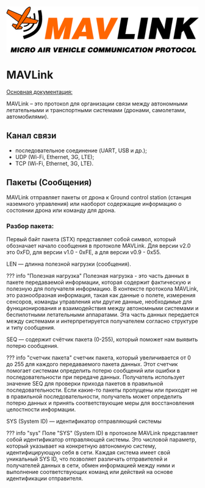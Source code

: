 ![Alt text](../../images/mavlink.png)

# MAVLink

[Основная документация:](https://mavlink.io/en/)

MAVLink – это протокол для организации связи между автономными летательными и транспортными системами (дронами, самолетами, автомобилями).

## Канал связи

* последовательное соединение (UART, USB и др.);
* UDP (Wi-Fi, Ethernet, 3G, LTE);
* TCP (Wi-Fi, Ethernet, 3G, LTE).

## Пакеты (Сообщения)

MAVLink отправляет пакеты от дрона к Ground control station (станция наземного управления) или наоборот содержащие информацию о состоянии дрона или команду для дрона.

### Разбор пакета:

Первый байт пакета (STX) представляет собой символ, который обозначает начало сообщения в протоколе MAVLink. Для версии v2.0 это 0xFD, для версии v1.0 - 0xFE, а для версии v0.9 - 0x55.

LEN — длинна полезной нагрузки (сообщения).

??? info "Полезная нагрузка"
    Полезная нагрузка - это часть данных в пакете передаваемой информации, которая содержит фактическую и полезную для получателя информацию. В контексте протокола MAVLink, это разнообразная информация, такая как данные о полете, измерения сенсоров, команды управления или другие данные, необходимые для функционирования и взаимодействия между автономными системами и беспилотными летательными аппаратами. Эта часть данных передается между системами и интерпретируется получателем согласно структуре и типу сообщения.

SEQ — содержит счётчик пакета (0-255), который поможет нам выявить потерю сообщения.

??? info "счетчик пакета"
    счетчик пакета, который увеличивается от 0 до 255 для каждого передаваемого пакета данных. Этот счетчик помогает системам определить потерю сообщений или ошибки в последовательности при передаче данных. Получатель использует значение SEQ для проверки прихода пакетов в правильной последовательности. Если какие-то пакеты пропущены или приходят не в правильной последовательности, получатель может определить потерю данных и принять соответствующие меры для восстановления целостности информации.

SYS (System ID) — идентификатор отправляющий системы

??? info "sys"
    Поле "SYS" (System ID) в протоколе MAVLink представляет собой идентификатор отправляющей системы. Это числовой параметр, который указывает на конкретную автономную систему, идентифицирующую себя в сети. Каждая система имеет свой уникальный SYS ID, что позволяет различать отправителей и получателей данных в сети, обмен информацией между ними и выполнение соответствующих команд или действий на основе идентификации отправителя.